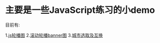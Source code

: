 # 主要是一些JavaScript练习的小demo

目前有:

 
1.[js轮播图](https://kawaii7.github.io/JSdemo/js%E8%BD%AE%E6%92%AD%E5%9B%BE/)
2.[滚动轮播banner图](https://kawaii7.github.io/JSdemo/%E6%BB%9A%E5%8A%A8%E8%BD%AE%E6%92%ADbanner%E5%9B%BE/)
3.[城市选取及互换](https://kawaii7.github.io/JSdemo/%E5%9F%8E%E5%B8%82%E9%80%89%E5%8F%96%E5%8F%8A%E4%BA%92%E6%8D%A2/)
